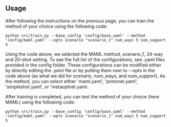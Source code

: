 ## Usage

After following the instructions on the previous page, you can train the method of your choice using the following code:

```
python src/train.py --base_config 'config/base.yaml' --method 'config/maml.yaml' --opts scenario "scenario_1" num_ways 5 num_support 5
```
Using the code above, we selected the MAML method, scenario_1, 24-way and 20-shot setting.
To see the full list of the configurations, see .yaml files provided in the config folder. These configurations can be modified either by directly editing the .yaml file or by putting them next to --opts in the code above (as what we did for scenario, num_ways, and num_support). As the method, you can select either 'maml.yaml', 'protonet.yaml', 'simpleshot.yaml', or 'metaoptnet.yaml.

After training is completed, you can test the method of your choice (here MAML) using the following code:

```
python src/train.py --base_config 'config/base.yaml' --method 'config/maml.yaml' --opts scenario "scenario_1" num_ways 5 num_support 5
```
